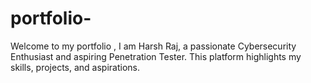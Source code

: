 # portfolio-
Welcome to my portfolio , I am Harsh Raj, a passionate Cybersecurity Enthusiast and aspiring Penetration Tester. This platform highlights my skills, projects, and aspirations.
